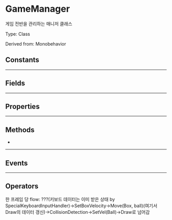 ﻿# GameManager

게임 전반을 관리하는 매니저 클래스

Type: Class

Derived from: Monobehavior

## Constants 

---------------



## Fields

--------



## Properties

----------------



## Methods

- 

--------------



## Events

---------------



## Operators



한 프레임 당 flow:
???(키보드 데이터는 이미 받은 상태 by SpecialKeyboardInputHandler)->SetBoxVelocity->Move(Box, ball)(여기서 Draw의 데이터 갱신)->CollisionDetection->SetVel(Ball)->Draw로 넘어감

